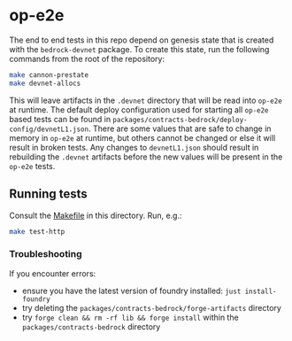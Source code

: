 # op-e2e

The end to end tests in this repo depend on genesis state that is
created with the `bedrock-devnet` package. To create this state,
run the following commands from the root of the repository:

```bash
make cannon-prestate
make devnet-allocs
```

This will leave artifacts in the `.devnet` directory that will be
read into `op-e2e` at runtime. The default deploy configuration
used for starting all `op-e2e` based tests can be found in
`packages/contracts-bedrock/deploy-config/devnetL1.json`. There
are some values that are safe to change in memory in `op-e2e` at
runtime, but others cannot be changed or else it will result in
broken tests. Any changes to `devnetL1.json` should result in
rebuilding the `.devnet` artifacts before the new values will
be present in the `op-e2e` tests.

## Running tests
Consult the [Makefile](./Makefile) in this directory. Run, e.g.:

```bash
make test-http
```

### Troubleshooting

If you encounter errors:

* ensure you have the latest version of foundry installed: `just install-foundry`
* try deleting the `packages/contracts-bedrock/forge-artifacts` directory
* try `forge clean && rm -rf lib && forge install` within the `packages/contracts-bedrock` directory
